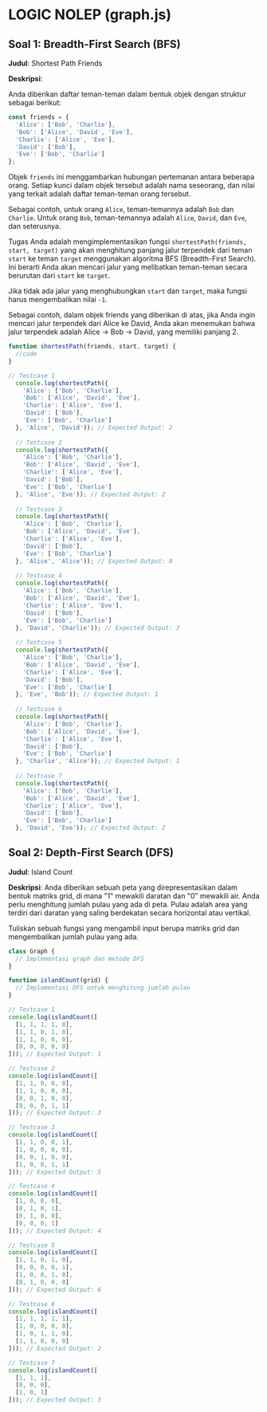 # LOGIC NOLEP (graph.js)

## Soal 1: Breadth-First Search (BFS)

**Judul**: Shortest Path Friends

**Deskripsi**:

Anda diberikan daftar teman-teman dalam bentuk objek dengan struktur sebagai berikut:

```js
const friends = {
  'Alice': ['Bob', 'Charlie'],
  'Bob': ['Alice', 'David', 'Eve'],
  'Charlie': ['Alice', 'Eve'],
  'David': ['Bob'],
  'Eve': ['Bob', 'Charlie']
};
```

Objek `friends` ini menggambarkan hubungan pertemanan antara beberapa orang. Setiap kunci dalam objek tersebut adalah nama seseorang, dan nilai yang terkait adalah daftar teman-teman orang tersebut.

Sebagai contoh, untuk orang `Alice`, teman-temannya adalah `Bob` dan `Charlie`. Untuk orang `Bob`, teman-temannya adalah `Alice`, `David`, dan `Eve`, dan seterusnya.

Tugas Anda adalah mengimplementasikan fungsi `shortestPath(friends, start, target)` yang akan menghitung panjang jalur terpendek dari teman `start` ke teman `target` menggunakan algoritma BFS (Breadth-First Search). Ini berarti Anda akan mencari jalur yang melibatkan teman-teman secara berurutan dari `start` ke `target`.

Jika tidak ada jalur yang menghubungkan `start` dan `target`, maka fungsi harus mengembalikan nilai `-1`.

Sebagai contoh, dalam objek friends yang diberikan di atas, jika Anda ingin mencari jalur terpendek dari Alice ke David, Anda akan menemukan bahwa jalur terpendek adalah Alice -> Bob -> David, yang memiliki panjang 2.

```js
function shortestPath(friends, start, target) {
  //code
}

// Testcase 1
  console.log(shortestPath({
    'Alice': ['Bob', 'Charlie'],
    'Bob': ['Alice', 'David', 'Eve'],
    'Charlie': ['Alice', 'Eve'],
    'David': ['Bob'],
    'Eve': ['Bob', 'Charlie']
  }, 'Alice', 'David')); // Expected Output: 2
  
  // Testcase 2
  console.log(shortestPath({
    'Alice': ['Bob', 'Charlie'],
    'Bob': ['Alice', 'David', 'Eve'],
    'Charlie': ['Alice', 'Eve'],
    'David': ['Bob'],
    'Eve': ['Bob', 'Charlie']
  }, 'Alice', 'Eve')); // Expected Output: 2
  
  // Testcase 3
  console.log(shortestPath({
    'Alice': ['Bob', 'Charlie'],
    'Bob': ['Alice', 'David', 'Eve'],
    'Charlie': ['Alice', 'Eve'],
    'David': ['Bob'],
    'Eve': ['Bob', 'Charlie']
  }, 'Alice', 'Alice')); // Expected Output: 0
  
  // Testcase 4
  console.log(shortestPath({
    'Alice': ['Bob', 'Charlie'],
    'Bob': ['Alice', 'David', 'Eve'],
    'Charlie': ['Alice', 'Eve'],
    'David': ['Bob'],
    'Eve': ['Bob', 'Charlie']
  }, 'David', 'Charlie')); // Expected Output: 3
  
  // Testcase 5
  console.log(shortestPath({
    'Alice': ['Bob', 'Charlie'],
    'Bob': ['Alice', 'David', 'Eve'],
    'Charlie': ['Alice', 'Eve'],
    'David': ['Bob'],
    'Eve': ['Bob', 'Charlie']
  }, 'Eve', 'Bob')); // Expected Output: 1
  
  // Testcase 6
  console.log(shortestPath({
    'Alice': ['Bob', 'Charlie'],
    'Bob': ['Alice', 'David', 'Eve'],
    'Charlie': ['Alice', 'Eve'],
    'David': ['Bob'],
    'Eve': ['Bob', 'Charlie']
  }, 'Charlie', 'Alice')); // Expected Output: 1
  
  // Testcase 7
  console.log(shortestPath({
    'Alice': ['Bob', 'Charlie'],
    'Bob': ['Alice', 'David', 'Eve'],
    'Charlie': ['Alice', 'Eve'],
    'David': ['Bob'],
    'Eve': ['Bob', 'Charlie']
  }, 'David', 'Eve')); // Expected Output: 2
```

## Soal 2: Depth-First Search (DFS)
**Judul**: Island Count

**Deskripsi**:
Anda diberikan sebuah peta yang direpresentasikan dalam bentuk matriks grid, di mana "1" mewakili daratan dan "0" mewakili air. Anda perlu menghitung jumlah pulau yang ada di peta. Pulau adalah area yang terdiri dari daratan yang saling berdekatan secara horizontal atau vertikal.

Tuliskan sebuah fungsi yang mengambil input berupa matriks grid dan mengembalikan jumlah pulau yang ada.

```js
class Graph {
  // Implementasi graph dan metode DFS
}

function islandCount(grid) {
  // Implementasi DFS untuk menghitung jumlah pulau
}

// Testcase 1
console.log(islandCount([
  [1, 1, 1, 1, 0],
  [1, 1, 0, 1, 0],
  [1, 1, 0, 0, 0],
  [0, 0, 0, 0, 0]
])); // Expected Output: 1

// Testcase 2
console.log(islandCount([
  [1, 1, 0, 0, 0],
  [1, 1, 0, 0, 0],
  [0, 0, 1, 0, 0],
  [0, 0, 0, 1, 1]
])); // Expected Output: 3

// Testcase 3
console.log(islandCount([
  [1, 1, 0, 0, 1],
  [1, 0, 0, 0, 0],
  [0, 0, 1, 0, 0],
  [1, 0, 0, 1, 1]
])); // Expected Output: 5

// Testcase 4
console.log(islandCount([
  [1, 0, 0, 0],
  [0, 1, 0, 1],
  [0, 1, 0, 0],
  [0, 0, 0, 1]
])); // Expected Output: 4

// Testcase 5
console.log(islandCount([
  [1, 1, 0, 1, 0],
  [0, 0, 0, 0, 1],
  [1, 0, 0, 1, 0],
  [0, 1, 0, 0, 0]
])); // Expected Output: 6

// Testcase 6
console.log(islandCount([
  [1, 1, 1, 1, 1],
  [1, 0, 0, 0, 0],
  [1, 0, 1, 1, 0],
  [1, 1, 0, 0, 0]
])); // Expected Output: 2

// Testcase 7
console.log(islandCount([
  [1, 1, 1],
  [0, 0, 0],
  [1, 0, 1]
])); // Expected Output: 3
```



